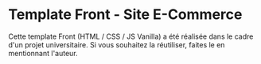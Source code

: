 # Template Front - Site E-Commerce

Cette template Front (HTML / CSS / JS Vanilla) a été réalisée dans le cadre d'un projet universitaire. Si vous souhaitez la réutiliser, faites le en mentionnant l'auteur. 
